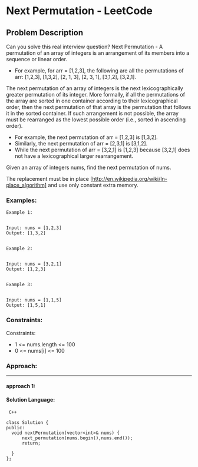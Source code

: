 # Next Permutation - LeetCode
  
  ## Problem Description
  
  Can you solve this real interview question? Next Permutation - A permutation of an array of integers is an arrangement of its members into a sequence or linear order.

 * For example, for arr = [1,2,3], the following are all the permutations of arr: [1,2,3], [1,3,2], [2, 1, 3], [2, 3, 1], [3,1,2], [3,2,1].

The next permutation of an array of integers is the next lexicographically greater permutation of its integer. More formally, if all the permutations of the array are sorted in one container according to their lexicographical order, then the next permutation of that array is the permutation that follows it in the sorted container. If such arrangement is not possible, the array must be rearranged as the lowest possible order (i.e., sorted in ascending order).

 * For example, the next permutation of arr = [1,2,3] is [1,3,2].
 * Similarly, the next permutation of arr = [2,3,1] is [3,1,2].
 * While the next permutation of arr = [3,2,1] is [1,2,3] because [3,2,1] does not have a lexicographical larger rearrangement.

Given an array of integers nums, find the next permutation of nums.

The replacement must be in place [http://en.wikipedia.org/wiki/In-place_algorithm] and use only constant extra memory.
  
  ### Examples:
  ```
  Example 1:


Input: nums = [1,2,3]
Output: [1,3,2]


Example 2:


Input: nums = [3,2,1]
Output: [1,2,3]


Example 3:


Input: nums = [1,1,5]
Output: [1,5,1]
  ```
  
  ### Constraints:
  
  Constraints:

 * 1 <= nums.length <= 100
 * 0 <= nums[i] <= 100
  
  
  ### Approach:
  ---
  
  #### approach 1:
  

  #### Solution Language:
  ```  C++  ```
  ```
  class Solution {
public:
    void nextPermutation(vector<int>& nums) {
        next_permutation(nums.begin(),nums.end());
        return;
        
    }
};
  ```
  